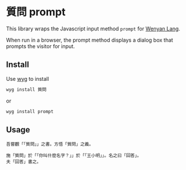 # 質問 prompt

This library wraps the Javascript input method `prompt` for [Wenyan Lang](https://github.com/wenyan-lang/wenyan).

When run in a browser, the prompt method displays a dialog box that prompts the visitor for input.

## Install

Use [wyg](https://github.com/wenyan-lang/wyg) to install

```bash
wyg install 質問
```

or

``` bash
wyg install prompt
```

## Usage

```wy
吾嘗觀「「質問」」之書。方悟「質問」之義。

施「質問」於「「你叫什麼名字？」」於「「王小明」」。名之曰「回答」。
夫「回答」書之。
```
